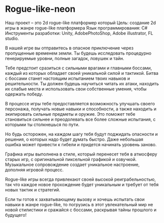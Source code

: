 # Rogue-like-neon
Наш проект – это 2d rogue-like платформер который 
Цель: создание 2d игры в жанре rogue-like платформера
Язык программирования: C#
Инструменты разработки: Unity, AdobePhotoShop, Adobe illustrator, FL studio.

В нашей игре вы отправитесь в опасное приключение через пропущенные временем земли. Ты будешь исследовать процедурно генерируемые уровни, полные загадок, ловушек и тайн. 

Тебе предстоит сразиться с сильными врагами и главными боссами, каждый из которых обладает своей уникальной силой и тактикой. Битва с боссами станет настоящим испытанием твоих навыков и решительности. Ты должен будешь научиться читать их атаки, находить их слабые места и использовать свои собственные умения, чтобы одержать победу.

В процессе игры тебе предоставляется возможность улучшать своего персонажа, получать новые навыки и способности, а также находить и экипировать сильные предметы и оружие. Это поможет тебе становиться сильнее и преодолевать все более сложные испытания, с которыми ты столкнешься по пути.

Но будь осторожен, на каждом шагу тебя будут поджидать опасности и решения, о которых надо будет думать быстро. Даже небольшая ошибка может привести к гибели и придется начинать уровень заново.

Графика игры выполнена в стиле, который перенесет тебя в атмосферу старых игр, с оригинальной пиксельной графикой и озвучкой. Музыкальное сопровождение создает уникальное настроение, дополняя игровой процесс.

Rogue-like игры всегда привлекают своей высокой реиграбельностью, так что каждое новое прохождение будет уникальным и требует от тебя новых тактик и стратегий.

Если ты готов к захватывающему вызову и хочешь испытать свои навыки в жанре rogue-like, то погрузись в этот увлекательный мир не новой стилистики и сражайся с боссами, раскрывая тайны прошлого и будущего!
